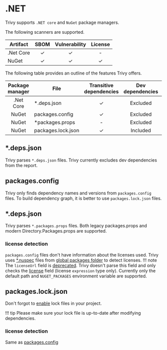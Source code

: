 # .NET

Trivy supports `.NET core` and `NuGet` package managers.

The following scanners are supported.

| Artifact  | SBOM | Vulnerability | License |
|-----------|:----:|:-------------:|:-------:|
| .Net Core |  ✓   |       ✓       |    -    |
| NuGet     |  ✓   |       ✓       |    ✓    |

The following table provides an outline of the features Trivy offers.

| Package manager | File                         | Transitive dependencies | Dev dependencies | [Dependency graph][dependency-graph] | Position |
|:---------------:|------------------------------|:-----------------------:|:----------------:|:------------------------------------:|:--------:|
|    .Net Core    | *.deps.json                  |            ✓            |     Excluded     |                  -                   |    ✓     |
|      NuGet      | packages.config              |            ✓            |     Excluded     |                  -                   |    -     |
|      NuGet      | *packages.props              |            -            |     Excluded     |                  -                   |    -     |
|      NuGet      | packages.lock.json           |            ✓            |     Included     |                  ✓                   |    ✓     |

## *.deps.json
Trivy parses `*.deps.json` files. Trivy currently excludes dev dependencies from the report.

## packages.config
Trivy only finds dependency names and versions from `packages.config` files. To build dependency graph, it is better to use `packages.lock.json` files.

## *.deps.json
Trivy parses `*.packages.props` files. Both legacy packages.props and modern Directory.Packages.props are supported.

### license detection
`packages.config` files don't have information about the licenses used.
Trivy uses [*.nuspec][nuspec] files from [global packages folder][global-packages] to detect licenses.
!!! note
    The `licenseUrl` field is [deprecated][license-url]. Trivy doesn't parse this field and only checks the [license] field (license `expression` type only).
Currently only the default path and `NUGET_PACKAGES` environment variable are supported.

## packages.lock.json
Don't forgot to [enable][enable-lock] lock files in your project.

!!! tip
    Please make sure your lock file is up-to-date after modifying dependencies.

### license detection
Same as [packages.config](#license-detection)

[enable-lock]: https://learn.microsoft.com/en-us/nuget/consume-packages/package-references-in-project-files#enabling-the-lock-file
[dependency-graph]: ../../configuration/reporting.md#show-origins-of-vulnerable-dependencies
[nuspec]: https://learn.microsoft.com/en-us/nuget/reference/nuspec
[global-packages]: https://learn.microsoft.com/en-us/nuget/consume-packages/managing-the-global-packages-and-cache-folders
[license]: https://learn.microsoft.com/en-us/nuget/reference/nuspec#license
[license-url]: https://learn.microsoft.com/en-us/nuget/reference/nuspec#licenseurl
